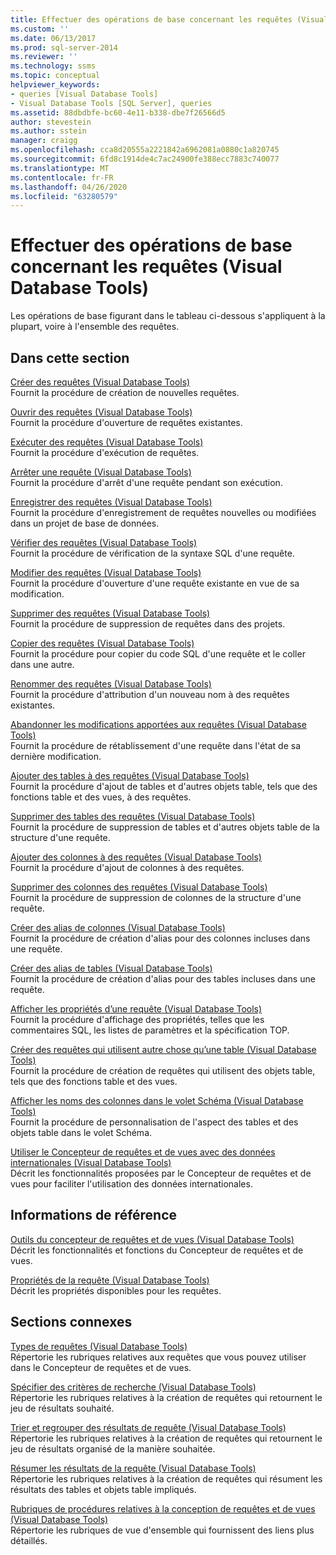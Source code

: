 ```yaml
---
title: Effectuer des opérations de base concernant les requêtes (Visual Database Tools) | Microsoft Docs
ms.custom: ''
ms.date: 06/13/2017
ms.prod: sql-server-2014
ms.reviewer: ''
ms.technology: ssms
ms.topic: conceptual
helpviewer_keywords:
- queries [Visual Database Tools]
- Visual Database Tools [SQL Server], queries
ms.assetid: 88dbdbfe-bc60-4e11-b338-dbe7f26566d5
author: stevestein
ms.author: sstein
manager: craigg
ms.openlocfilehash: cca8d20555a2221842a6962081a0880c1a820745
ms.sourcegitcommit: 6fd8c1914de4c7ac24900fe388ecc7883c740077
ms.translationtype: MT
ms.contentlocale: fr-FR
ms.lasthandoff: 04/26/2020
ms.locfileid: "63280579"
---
```

# <a name="perform-basic-operations-with-queries-visual-database-tools"></a>Effectuer des opérations de base concernant les requêtes (Visual Database Tools)
  Les opérations de base figurant dans le tableau ci-dessous s'appliquent à la plupart, voire à l'ensemble des requêtes.  
  
## <a name="in-this-section"></a>Dans cette section  
 [Créer des requêtes &#40;Visual Database Tools&#41;](visual-database-tools.md)  
 Fournit la procédure de création de nouvelles requêtes.  
  
 [Ouvrir des requêtes &#40;Visual Database Tools&#41;](open-queries-visual-database-tools.md)  
 Fournit la procédure d'ouverture de requêtes existantes.  
  
 [Exécuter des requêtes &#40;Visual Database Tools&#41;](run-queries-visual-database-tools.md)  
 Fournit la procédure d'exécution de requêtes.  
  
 [Arrêter une requête &#40;Visual Database Tools&#41;](stop-a-query-visual-database-tools.md)  
 Fournit la procédure d'arrêt d'une requête pendant son exécution.  
  
 [Enregistrer des requêtes &#40;Visual Database Tools&#41;](save-queries-visual-database-tools.md)  
 Fournit la procédure d'enregistrement de requêtes nouvelles ou modifiées dans un projet de base de données.  
  
 [Vérifier des requêtes &#40;Visual Database Tools&#41;](verify-queries-visual-database-tools.md)  
 Fournit la procédure de vérification de la syntaxe SQL d'une requête.  
  
 [Modifier des requêtes &#40;Visual Database Tools&#41;](modify-queries-visual-database-tools.md)  
 Fournit la procédure d'ouverture d'une requête existante en vue de sa modification.  
  
 [Supprimer des requêtes &#40;Visual Database Tools&#41;](delete-queries-visual-database-tools.md)  
 Fournit la procédure de suppression de requêtes dans des projets.  
  
 [Copier des requêtes &#40;Visual Database Tools&#41;](copy-queries-visual-database-tools.md)  
 Fournit la procédure pour copier du code SQL d'une requête et le coller dans une autre.  
  
 [Renommer des requêtes &#40;Visual Database Tools&#41;](rename-queries-visual-database-tools.md)  
 Fournit la procédure d'attribution d'un nouveau nom à des requêtes existantes.  
  
 [Abandonner les modifications apportées aux requêtes &#40;Visual Database Tools&#41;](discard-changes-made-to-queries-visual-database-tools.md)  
 Fournit la procédure de rétablissement d'une requête dans l'état de sa dernière modification.  
  
 [Ajouter des tables à des requêtes &#40;Visual Database Tools&#41;](add-tables-to-queries-visual-database-tools.md)  
 Fournit la procédure d'ajout de tables et d'autres objets table, tels que des fonctions table et des vues, à des requêtes.  
  
 [Supprimer des tables des requêtes &#40;Visual Database Tools&#41;](remove-tables-from-queries-visual-database-tools.md)  
 Fournit la procédure de suppression de tables et d'autres objets table de la structure d'une requête.  
  
 [Ajouter des colonnes à des requêtes &#40;Visual Database Tools&#41;](add-columns-to-queries-visual-database-tools.md)  
 Fournit la procédure d'ajout de colonnes à des requêtes.  
  
 [Supprimer des colonnes des requêtes &#40;Visual Database Tools&#41;](remove-columns-from-queries-visual-database-tools.md)  
 Fournit la procédure de suppression de colonnes de la structure d'une requête.  
  
 [Créer des alias de colonnes &#40;Visual Database Tools&#41;](create-column-aliases-visual-database-tools.md)  
 Fournit la procédure de création d'alias pour des colonnes incluses dans une requête.  
  
 [Créer des alias de tables &#40;Visual Database Tools&#41;](create-table-aliases-visual-database-tools.md)  
 Fournit la procédure de création d'alias pour des tables incluses dans une requête.  
  
 [Afficher les propriétés d’une requête &#40;Visual Database Tools&#41;](query-properties-visual-database-tools.md)  
 Fournit la procédure d'affichage des propriétés, telles que les commentaires SQL, les listes de paramètres et la spécification TOP.  
  
 [Créer des requêtes qui utilisent autre chose qu’une table &#40;Visual Database Tools&#41;](create-queries-using-something-besides-a-table-visual-database-tools.md)  
 Fournit la procédure de création de requêtes qui utilisent des objets table, tels que des fonctions table et des vues.  
  
 [Afficher les noms des colonnes dans le volet Schéma &#40;Visual Database Tools&#41;](diagram-pane-visual-database-tools.md)  
 Fournit la procédure de personnalisation de l'aspect des tables et des objets table dans le volet Schéma.  
  
 [Utiliser le Concepteur de requêtes et de vues avec des données internationales &#40;Visual Database Tools&#41;](use-the-query-and-view-designer-with-international-data-visual-database-tools.md)  
 Décrit les fonctionnalités proposées par le Concepteur de requêtes et de vues pour faciliter l'utilisation des données internationales.  
  
## <a name="reference"></a>Informations de référence  
 [Outils du concepteur de requêtes et de vues &#40;Visual Database Tools&#41;](query-and-view-designer-tools-visual-database-tools.md)  
 Décrit les fonctionnalités et fonctions du Concepteur de requêtes et de vues.  
  
 [Propriétés de la requête &#40;Visual Database Tools&#41;](query-properties-visual-database-tools.md)  
 Décrit les propriétés disponibles pour les requêtes.  
  
## <a name="related-sections"></a>Sections connexes  
 [Types de requêtes &#40;Visual Database Tools&#41;](types-of-queries-visual-database-tools.md)  
 Répertorie les rubriques relatives aux requêtes que vous pouvez utiliser dans le Concepteur de requêtes et de vues.  
  
 [Spécifier des critères de recherche &#40;Visual Database Tools&#41;](specify-search-criteria-visual-database-tools.md)  
 Répertorie les rubriques relatives à la création de requêtes qui retournent le jeu de résultats souhaité.  
  
 [Trier et regrouper des résultats de requête &#40;Visual Database Tools&#41;](sort-and-group-query-results-visual-database-tools.md)  
 Répertorie les rubriques relatives à la création de requêtes qui retournent le jeu de résultats organisé de la manière souhaitée.  
  
 [Résumer les résultats de la requête &#40;Visual Database Tools&#41;](summarize-query-results-visual-database-tools.md)  
 Répertorie les rubriques relatives à la création de requêtes qui résument les résultats des tables et objets table impliqués.  
  
 [Rubriques de procédures relatives à la conception de requêtes et de vues &#40;Visual Database Tools&#41;](design-queries-and-views-how-to-topics-visual-database-tools.md)  
 Répertorie les rubriques de vue d'ensemble qui fournissent des liens plus détaillés.  
  
  
